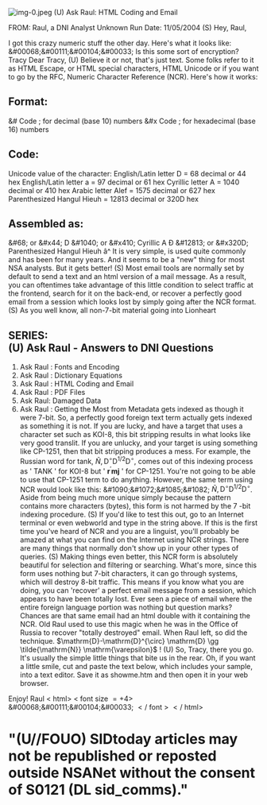 ![img-0.jpeg](img-0.jpeg)
(U) Ask Raul: HTML Coding and Email

FROM: Raul, a DNI Analyst
Unknown
Run Date: 11/05/2004
(S) Hey, Raul,

I got this crazy numeric stuff the other day. Here's what it looks like:
\&\#00068;\&\#00111;\&\#00104;\&\#00033;
Is this some sort of encryption?
Tracy
Dear Tracy,
(U) Believe it or not, that's just text. Some folks refer to it as HTML Escape, or HTML special characters, HTML Unicode or if you want to go by the RFC, Numeric Character Reference (NCR). Here's how it works:

## Format:

\&\# Code ; for decimal (base 10) numbers
\&\#x Code ; for hexadecimal (base 16) numbers

## Code:

Unicode value of the character:
English/Latin letter D = 68 decimal or 44 hex
English/Latin letter a = 97 decimal or 61 hex
Cyrillic letter A = 1040 decimal or 410 hex
Arabic letter Alef = 1575 decimal or 627 hex
Parenthesized Hangul Hieuh = 12813 decimal or 320D hex

## Assembled as:

\&\#68; or \&\#x44; D
\&\#1040; or \&\#x410; Cyrillic A Đ
\&\#12813; or \&\#x320D; Parenthesized Hangul Hieuh â^
It is very simple, is used quite commonly and has been for many years. And it seems to be a "new" thing for most NSA analysts. But it gets better!
(S) Most email tools are normally set by default to send a text and an html version of a mail message. As a result, you can oftentimes take advantage of this little condition to select traffic at the frontend, search for it on the back-end, or recover a perfectly good email from a session which looks lost by simply going after the NCR format.
(S) As you well know, all non-7-bit material going into Lionheart

## SERIES: <br> (U) Ask Raul - Answers to DNI Questions

1. Ask Raul : Fonts and Encoding
2. Ask Raul : Dictionary Equations
3. Ask Raul : HTML Coding and Email
4. Ask Raul : PDF Files
5. Ask Raul: Damaged Data
6. Ask Raul : Getting the Most from Metadata
gets indexed as though it were 7-bit. So, a perfectly good foreign text term actually gets indexed as something it is not. If you are lucky, and have a target that uses a character set such as KOI-8, this bit stripping results in what looks like very good translit. If you are unlucky, and your target is using something like CP-1251, then that bit stripping produces a mess. For example, the Russian word for tank, $\tilde{N}, \mathrm{D}^{\circ} \mathrm{D}^{1 / 2} \mathrm{D}^{\circ}$, comes out of this indexing process as ' TANK ' for KOI-8 but ' $\mathbf{r}^{\prime} \mathbf{m j}$ ' for CP-1251. You're not going to be able to use that CP-1251 term to do anything. However, the same term using NCR would look like this: \&\#1090;\&\#1072;\&\#1085;\&\#1082; $\tilde{N}, \mathrm{D}^{\circ} \mathrm{D}^{1 / 2} \mathrm{D}^{\circ}$. Aside from being much more unique simply because the pattern contains more characters (bytes), this form is not harmed by the 7 -bit indexing procedure.
(S) If you'd like to test this out, go to an Internet terminal or even webworld and type in the string above. If this is the first time you've heard of NCR and you are a linguist, you'll probably be amazed at what you can find on the Internet using NCR strings. There are many things that normally don't show up in your other types of queries.
(S) Making things even better, this NCR form is absolutely beautiful for selection and filtering or searching. What's more, since this form uses nothing but 7-bit characters, it can go through systems, which will destroy 8-bit traffic. This means if you know what you are doing, you can 'recover' a perfect email message from a session, which appears to have been totally lost. Ever seen a piece of email where the entire foreign language portion was nothing but question marks? Chances are that same email had an html double with it containing the NCR. Old Raul used to use this magic when he was in the Office of Russia to recover "totally destroyed" email. When Raul left, so did the technique. $\mathrm{D}-\mathrm{D}^{\circ} \mathrm{D} \gg \tilde{\mathrm{N}} \mathrm{\varepsilon}$ !
(U) So, Tracy, there you go. It's usually the simple little things that bite us in the rear. Oh, if you want a little smile, cut and paste the text below, which includes your sample, into a text editor. Save it as showme.htm and then open it in your web browser.

Enjoy!
Raul
$<$ html>
$<$ font size $=+4>$
\&\#00068;\&\#00111;\&\#00104;\&\#00033;
$</$ font $>$
$</$ html>

# "(U//FOUO) SIDtoday articles may not be republished or reposted outside NSANet without the consent of S0121 (DL sid_comms)."
